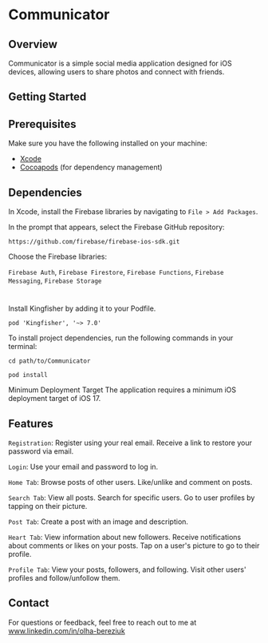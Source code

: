 # Communicator

## Overview

Communicator is a simple social media application designed for iOS devices, allowing users to share photos and connect with friends.

## Getting Started

## Prerequisites

Make sure you have the following installed on your machine:

- [Xcode](https://developer.apple.com/xcode/)
- [Cocoapods](https://cocoapods.org/) (for dependency management)

## Dependencies

In Xcode, install the Firebase libraries by navigating to ```File > Add Packages```.


In the prompt that appears, select the Firebase GitHub repository:
```
https://github.com/firebase/firebase-ios-sdk.git
```

Choose the Firebase libraries:

```Firebase Auth```, ```Firebase Firestore```, ```Firebase Functions```,
```Firebase Messaging```, ```Firebase Storage```
#

Install Kingfisher by adding it to your Podfile.
```
pod 'Kingfisher', '~> 7.0'
```

To install project dependencies, run the following commands in your terminal:
```
cd path/to/Communicator
```
```
pod install
```

Minimum Deployment Target
The application requires a minimum iOS deployment target of iOS 17.

## Features 

```Registration```:
Register using your real email.
Receive a link to restore your password via email.

```Login```:
Use your email and password to log in.

```Home Tab```:
Browse posts of other users.
Like/unlike and comment on posts.

```Search Tab```:
View all posts.
Search for specific users.
Go to user profiles by tapping on their picture.

```Post Tab```:
Create a post with an image and description.

```Heart Tab```:
View information about new followers.
Receive notifications about comments or likes on your posts.
Tap on a user's picture to go to their profile.

```Profile Tab```:
View your posts, followers, and following.
Visit other users' profiles and follow/unfollow them.

## Contact
For questions or feedback, feel free to reach out to me at www.linkedin.com/in/olha-bereziuk







